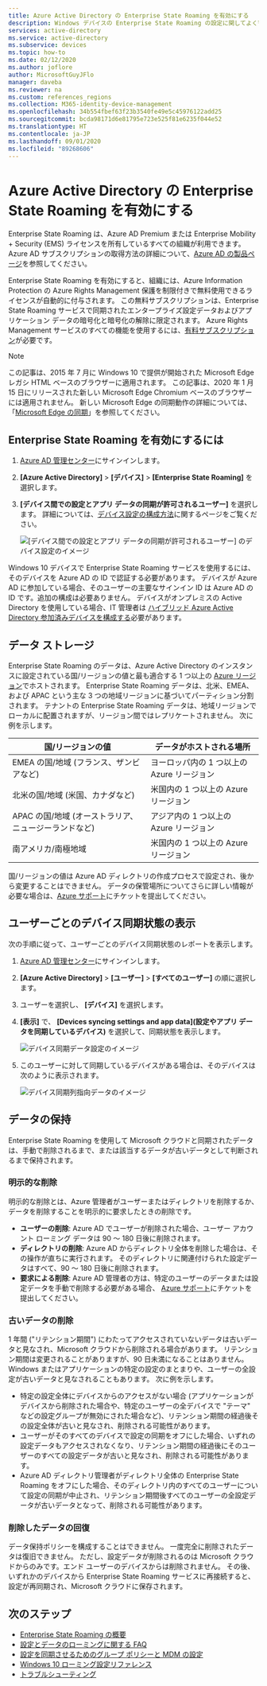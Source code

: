 ```yaml
---
title: Azure Active Directory の Enterprise State Roaming を有効にする
description: Windows デバイスの Enterprise State Roaming の設定に関してよく寄せられる質問について取り上げます。
services: active-directory
ms.service: active-directory
ms.subservice: devices
ms.topic: how-to
ms.date: 02/12/2020
ms.author: joflore
author: MicrosoftGuyJFlo
manager: daveba
ms.reviewer: na
ms.custom: references_regions
ms.collection: M365-identity-device-management
ms.openlocfilehash: 34b554fbef63f23b3540fe49e5c45976122add25
ms.sourcegitcommit: bcda98171d6e81795e723e525f81e6235f044e52
ms.translationtype: HT
ms.contentlocale: ja-JP
ms.lasthandoff: 09/01/2020
ms.locfileid: "89268606"
---
```

# <a name="enable-enterprise-state-roaming-in-azure-active-directory"></a>Azure Active Directory の Enterprise State Roaming を有効にする

Enterprise State Roaming は、Azure AD Premium または Enterprise Mobility + Security (EMS) ライセンスを所有しているすべての組織が利用できます。 Azure AD サブスクリプションの取得方法の詳細について、[Azure AD の製品ページ](https://azure.microsoft.com/services/active-directory)を参照してください。

Enterprise State Roaming を有効にすると、組織には、Azure Information Protection の Azure Rights Management 保護を制限付きで無料使用できるライセンスが自動的に付与されます。 この無料サブスクリプションは、Enterprise State Roaming サービスで同期されたエンタープライズ設定データおよびアプリケーション データの暗号化と暗号化の解除に限定されます。 Azure Rights Management サービスのすべての機能を使用するには、[有料サブスクリプション](https://azure.microsoft.com/pricing/details/information-protection/)が必要です。

> [!NOTE]
> この記事は、2015 年 7 月に Windows 10 で提供が開始された Microsoft Edge レガシ HTML ベースのブラウザーに適用されます。 この記事は、2020 年 1 月 15 日にリリースされた新しい Microsoft Edge Chromium ベースのブラウザーには適用されません。 新しい Microsoft Edge の同期動作の詳細については、「[Microsoft Edge の同期](/deployedge/microsoft-edge-enterprise-sync)」を参照してください。

## <a name="to-enable-enterprise-state-roaming"></a>Enterprise State Roaming を有効にするには

1. [Azure AD 管理センター](https://aad.portal.azure.com/)にサインインします。
1. **[Azure Active Directory]**  >  **[デバイス]**  >  **[Enterprise State Roaming]** を選択します。
1. **[デバイス間での設定とアプリ データの同期が許可されるユーザー]** を選択します。 詳細については、[デバイス設定の構成方法](./device-management-azure-portal.md)に関するページをご覧ください。
  
   ![[デバイス間での設定とアプリ データの同期が許可されるユーザー] のデバイス設定のイメージ](./media/enterprise-state-roaming-enable/device-settings.png)
  
Windows 10 デバイスで Enterprise State Roaming サービスを使用するには、そのデバイスを Azure AD の ID で認証する必要があります。 デバイスが Azure AD に参加している場合、そのユーザーの主要なサインイン ID は Azure AD の ID です。追加の構成は必要ありません。 デバイスがオンプレミスの Active Directory を使用している場合、IT 管理者は [ハイブリッド Azure Active Directory 参加済みデバイスを構成する](./hybrid-azuread-join-plan.md)必要があります。 

## <a name="data-storage"></a>データ ストレージ

Enterprise State Roaming のデータは、Azure Active Directory のインスタンスに設定されている国/リージョンの値と最も適合する 1 つ以上の [Azure リージョン](https://azure.microsoft.com/regions/)でホストされます。 Enterprise State Roaming データは、北米、EMEA、および APAC という主な 3 つの地域リージョンに基づいてパーティション分割されます。 テナントの Enterprise State Roaming データは、地域リージョンでローカルに配置されますが、リージョン間ではレプリケートされません。  次に例を示します。

| 国/リージョンの値 | データがホストされる場所 |
| -------------------- | ------------------------ |
| EMEA の国/地域 (フランス、ザンビアなど) | ヨーロッパ内の 1 つ以上の Azure リージョン |
| 北米の国/地域 (米国、カナダなど) | 米国内の 1 つ以上の Azure リージョン |
| APAC の国/地域 (オーストラリア、ニュージーランドなど) | アジア内の 1 つ以上の Azure リージョン |
| 南アメリカ/南極地域 | 米国内の 1 つ以上の Azure リージョン |

国/リージョンの値は Azure AD ディレクトリの作成プロセスで設定され、後から変更することはできません。 データの保管場所についてさらに詳しい情報が必要な場合は、[Azure サポート](https://azure.microsoft.com/support/options/)にチケットを提出してください。

## <a name="view-per-user-device-sync-status"></a>ユーザーごとのデバイス同期状態の表示

次の手順に従って、ユーザーごとのデバイス同期状態のレポートを表示します。

1. [Azure AD 管理センター](https://aad.portal.azure.com/)にサインインします。
1. **[Azure Active Directory]**  >  **[ユーザー]**  >  **[すべてのユーザー]** の順に選択します。
1. ユーザーを選択し、 **[デバイス]** を選択します。
1. **[表示]** で、 **[Devices syncing settings and app data]\(設定やアプリ データを同期しているデバイス)** を選択して、同期状態を表示します。
  
   ![デバイス同期データ設定のイメージ](./media/enterprise-state-roaming-enable/sync-status.png)
  
1. このユーザーに対して同期しているデバイスがある場合は、そのデバイスは次のように表示されます。
  
   ![デバイス同期列指向データのイメージ](./media/enterprise-state-roaming-enable/device-status-row.png)

## <a name="data-retention"></a>データの保持

Enterprise State Roaming を使用して Microsoft クラウドと同期されたデータは、手動で削除されるまで、または該当するデータが古いデータとして判断されるまで保持されます。 

### <a name="explicit-deletion"></a>明示的な削除

明示的な削除とは、Azure 管理者がユーザーまたはディレクトリを削除するか、データを削除することを明示的に要求したときの削除です。

* **ユーザーの削除**: Azure AD でユーザーが削除された場合、ユーザー アカウント ローミング データは 90 ～ 180 日後に削除されます。 
* **ディレクトリの削除**: Azure AD からディレクトリ全体を削除した場合は、その操作が直ちに実行されます。 そのディレクトリに関連付けられた設定データはすべて、90 ～ 180 日後に削除されます。 
* **要求による削除**: Azure AD 管理者の方は、特定のユーザーのデータまたは設定データを手動で削除する必要がある場合、 [Azure サポート](https://azure.microsoft.com/support/)にチケットを提出してください。 

### <a name="stale-data-deletion"></a>古いデータの削除

1 年間 ("リテンション期間") にわたってアクセスされていないデータは古いデータと見なされ、Microsoft クラウドから削除される場合があります。 リテンション期間は変更されることがありますが、90 日未満になることはありません。 Windows またはアプリケーションの特定の設定のまとまりや、ユーザーの全設定が古いデータと見なされることもあります。 次に例を示します。

* 特定の設定全体にデバイスからのアクセスがない場合 (アプリケーションがデバイスから削除された場合や、特定のユーザーの全デバイスで "テーマ" などの設定グループが無効にされた場合など)、リテンション期間の経過後その設定全体が古いと見なされ、削除される可能性があります。 
* ユーザーがそのすべてのデバイスで設定の同期をオフにした場合、いずれの設定データもアクセスされなくなり、リテンション期間の経過後にそのユーザーのすべての設定データが古いと見なされ、削除される可能性があります。 
* Azure AD ディレクトリ管理者がディレクトリ全体の Enterprise State Roaming をオフにした場合、そのディレクトリ内のすべてのユーザーについて設定の同期が中止され、リテンション期間後すべてのユーザーの全設定データが古いデータとなって、削除される可能性があります。 

### <a name="deleted-data-recovery"></a>削除したデータの回復

データ保持ポリシーを構成することはできません。 一度完全に削除されたデータは復旧できません。 ただし、設定データが削除されるのは Microsoft クラウドからのみです。エンド ユーザーのデバイスからは削除されません。 その後、いずれかのデバイスから Enterprise State Roaming サービスに再接続すると、設定が再同期され、Microsoft クラウドに保存されます。

## <a name="next-steps"></a>次のステップ

* [Enterprise State Roaming の概要](enterprise-state-roaming-overview.md)
* [設定とデータのローミングに関する FAQ](enterprise-state-roaming-faqs.md)
* [設定を同期させるためのグループ ポリシーと MDM の設定](enterprise-state-roaming-group-policy-settings.md)
* [Windows 10 ローミング設定リファレンス](enterprise-state-roaming-windows-settings-reference.md)
* [トラブルシューティング](enterprise-state-roaming-troubleshooting.md)